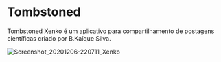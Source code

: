# Tombstoned
Tombstoned Xenko é um aplicativo para compartilhamento de postagens científicas criado por B.Kaíque Silva.

![Screenshot_20201206-220711_Xenko](https://user-images.githubusercontent.com/77898775/105632325-8620c580-5e63-11eb-9187-76eeb8efef6d.png)
